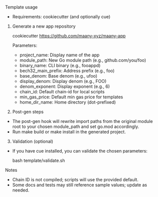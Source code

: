 Template usage

- Requirements: cookiecutter (and optionally cue)

1) Generate a new app repository

   cookiecutter https://github.com/maany-xyz/maany-app

   Parameters:
   - project_name: Display name of the app
   - module_path: New Go module path (e.g., github.com/you/foo)
   - binary_name: CLI binary (e.g., fooappd)
   - bech32_main_prefix: Address prefix (e.g., foo)
   - base_denom: Base denom (e.g., ufoo)
   - display_denom: Display denom (e.g., FOO)
   - denom_exponent: Display exponent (e.g., 6)
   - chain_id: Default chain-id for local scripts
   - min_gas_price: Default min gas price for templates
   - home_dir_name: Home directory (dot-prefixed)

2) Post-gen steps

- The post-gen hook will rewrite import paths from the original
  module root to your chosen module_path and set go.mod accordingly.
- Run make build or make install in the generated project.

3) Validation (optional)

- If you have cue installed, you can validate the chosen parameters:

  bash template/validate.sh

Notes

- Chain ID is not compiled; scripts will use the provided default.
- Some docs and tests may still reference sample values; update as needed.

